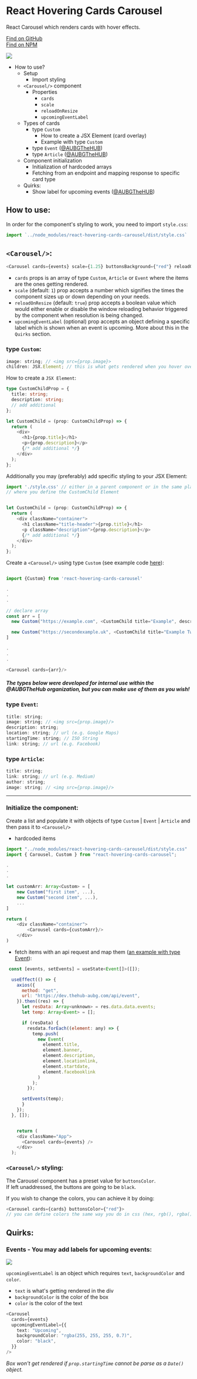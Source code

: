 # React Hovering Cards Carousel

React Carousel which renders cards with hover effects.

[Find on GitHub](https://github.com/asynchroza/react-hovering-cards-carousel)  
[Find on NPM](https://www.npmjs.com/package/react-hovering-cards-carousel)

<img src="https://i.ibb.co/2SRfLyp/image.png">

* How to use?
  * Setup
    * Import styling
  * `<Carousel/>` component
    * Properties
      * `cards`
      * `scale`
      * `reloadOnResize`
      * `upcomingEventLabel`
  * Types of cards
    * type `Custom`
      * How to create a JSX Element (card overlay)
      * Example with type `Custom`
    * type `Event` ([@AUBGTheHUB](https://github.com/AUBGTheHUB))
    * type `Article` ([@AUBGTheHUB](https://github.com/AUBGTheHUB))
  * Component initialization
    * Initialization of hardcoded arrays
    * Fetching from an endpoint and mapping response to specific card type
  * Quirks:
    * Show label for upcoming events ([@AUBGTheHUB](https://github.com/AUBGTheHUB))

## How to use:

In order for the component's styling to work, you need to import `style.css`:

```javascript
import `../node_modules/react-hovering-cards-carousel/dist/style.css`
```

## `<Carousel/>`:

```javascript
<Carousel cards={events} scale={1.25} buttonsBackground={"red"} reloadOnResize={false}/>
```

- `cards` props is an array of type `Custom`, `Article` or `Event` where the items are the ones getting rendered.
- `scale` (default: `1`) prop accepts a number which signifies the times the component sizes up or down depending on your needs.
- `reloadOnResize` (default: `true`) prop accepts a boolean value which would either enable or disable the window reloading behavior triggered by the component when resolution is being changed.
- `upcomingEventLabel` (optional) prop accepts an object defining a specific label which is shown when an event is upcoming. More about this in the `Quirks` section.

### type `Custom`:

```javascript
image: string; // <img src={prop.image}>
children: JSX.Element; // this is what gets rendered when you hover over the card
```

How to create a `JSX Element`:

```typescript
type CustomChildProp = {
  title: string;
  description: string;
  // add additional
};

let CustomChild = (prop: CustomChildProp) => {
  return (
    <div>
      <h1>{prop.title}</h1>
      <p>{prop.description}</p>
      {/* add additional */}
    </div>
  );
};
```

Additionally you may (preferably) add specific styling to your JSX Element:
```javascript
import './style.css' // either in a parent component or in the same place
// where you define the CustomChild Element


let CustomChild = (prop: CustomChildProp) => {
  return (
    <div className="container">
      <h1 className="title-header">{prop.title}</h1>
      <p className="description">{prop.description}</p>
      {/* add additional */}
    </div>
  );
};
```

Create a `<Carousel/>` using type `Custom` (see example code [here](https://github.com/asynchroza/react-hovering-cards-carousel/blob/master/src/Test__Carousel.tsx)):

```javascript

import {Custom} from 'react-hovering-cards-carousel'

.
.
.

// declare array
const arr = [
  new Custom("https://example.com", <CustomChild title="Example", description="This is an example"/>),

  new Custom("https://secondexample.uk", <CustomChild title="Example Two", description="This is the second example">)
]

.
.
.

<Carousel cards={arr}/>

```

#### <em>The types below were developed for internal use within the @AUBGTheHub organization, but you can make use of them as you wish!</em>

### type `Event`:

```javascript
title: string;
image: string; // <img src={prop.image}/>
description: string;
location: string; // url (e.g. Google Maps)
startingTime: string; // ISO String
link: string; // url (e.g. Facebook)
```

### type `Article`:

```javascript
title: string;
link: string; // url (e.g. Medium)
author: string;
image: string; // <img src={prop.image}/>
```

---

### Initialize the component:

Create a list and populate it with objects of type `Custom` | `Event` | `Article` and then pass it to `<Carousel/>`

- hardcoded items

```typescript
import "../node_modules/react-hovering-cards-carousel/dist/style.css"
import { Carousel, Custom } from "react-hovering-cards-carousel";

.
.
.

let customArr: Array<Custom> = [
    new Custom("first item", ...),
    new Custom("second item", ...),
    ...
]

return (
    <div className="container">
        <Carousel cards={customArr}/>
    </div>
)
```

- fetch items with an api request and map them ([an example with type Event](https://github.com/asynchroza/react-hovering-cards-carousel/blob/master/src/Test__Carousel.tsx)):

```javascript
 const [events, setEvents] = useState<Event[]>([]);

  useEffect(() => {
    axios({
      method: "get",
      url: "https://dev.thehub-aubg.com/api/event",
    }).then((res) => {
      let resData: Array<unknown> = res.data.data.events;
      let temp: Array<Event> = [];

      if (resData) {
        resdata.forEach((element: any) => {
          temp.push(
            new Event(
              element.title,
              element.banner,
              element.description,
              element.locationlink,
              element.startdate,
              element.facebooklink
            )
          );
        });

      setEvents(temp);
      }
    });
  }, []);


    return (
    <div className="App">
      <Carousel cards={events} />
    </div>
  );

```

### `<Carousel/>` styling:

The Carousel component has a preset value for `buttonsColor`.  
If left unaddressed, the buttons are going to be `black`.

If you wish to change the colors, you can achieve it by doing:

```javascript
<Carousel cards={cards} buttonsColor={"red"}>
// you can define colors the same way you do in css (hex, rgb(), rgba())
```

## Quirks:

### <strong>Events</strong> - You may add labels for upcoming events:

<img src="https://i.ibb.co/kmrDd3K/image.png">

`upcomingEventLabel` is an object which requires `text`, `backgroundColor` and `color`.

- `text` is what's getting rendered in the div
- `backgroundColor` is the color of the box
- `color` is the color of the text

```typescript
<Carousel
  cards={events}
  upcomingEventLabel={{
    text: "Upcoming",
    backgroundColor: "rgba(255, 255, 255, 0.7)",
    color: "black",
  }}
/>
```

<em>Box won't get rendered if `prop.startingTime` cannot be parse as a `Date()` object.</em>

